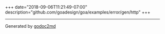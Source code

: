 +++
date="2018-09-06T11:21:49-07:00"
description="github.com/goadesign/goa/examples/error/gen/http"
+++

- - -
Generated by [godoc2md](https://godoc.org/github.com/davecheney/godoc2md)
